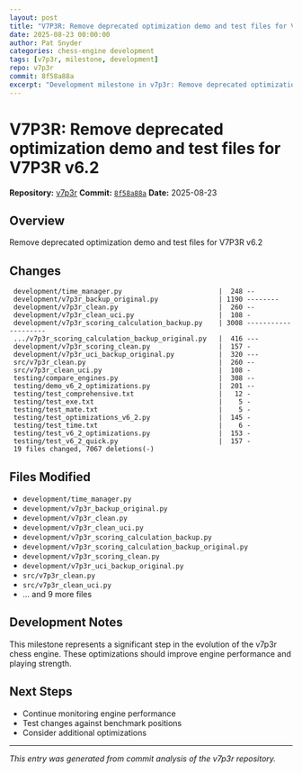 ```yaml
---
layout: post
title: "V7P3R: Remove deprecated optimization demo and test files for V7P3R v6.2"
date: 2025-08-23 00:00:00 
author: Pat Snyder
categories: chess-engine development
tags: [v7p3r, milestone, development]
repo: v7p3r
commit: 8f58a88a
excerpt: "Development milestone in v7p3r: Remove deprecated optimization demo and test files for V7P3R v6.2"
---
```


# V7P3R: Remove deprecated optimization demo and test files for V7P3R v6.2

**Repository:** [v7p3r](https://github.com/pssnyder/v7p3r)
**Commit:** [`8f58a88a`](https://github.com/pssnyder/v7p3r/commit/8f58a88a765af2040fab76548b24125dd006aa5f)
**Date:** 2025-08-23

## Overview

Remove deprecated optimization demo and test files for V7P3R v6.2

## Changes

```
 development/time_manager.py                        |  248 --
 development/v7p3r_backup_original.py               | 1190 --------
 development/v7p3r_clean.py                         |  260 --
 development/v7p3r_clean_uci.py                     |  108 -
 development/v7p3r_scoring_calculation_backup.py    | 3008 --------------------
 .../v7p3r_scoring_calculation_backup_original.py   |  416 ---
 development/v7p3r_scoring_clean.py                 |  157 -
 development/v7p3r_uci_backup_original.py           |  320 ---
 src/v7p3r_clean.py                                 |  260 --
 src/v7p3r_clean_uci.py                             |  108 -
 testing/compare_engines.py                         |  308 --
 testing/demo_v6_2_optimizations.py                 |  201 --
 testing/test_comprehensive.txt                     |   12 -
 testing/test_exe.txt                               |    5 -
 testing/test_mate.txt                              |    5 -
 testing/test_optimizations_v6_2.py                 |  145 -
 testing/test_time.txt                              |    6 -
 testing/test_v6_2_optimizations.py                 |  153 -
 testing/test_v6_2_quick.py                         |  157 -
 19 files changed, 7067 deletions(-)
```

## Files Modified

- `development/time_manager.py`
- `development/v7p3r_backup_original.py`
- `development/v7p3r_clean.py`
- `development/v7p3r_clean_uci.py`
- `development/v7p3r_scoring_calculation_backup.py`
- `development/v7p3r_scoring_calculation_backup_original.py`
- `development/v7p3r_scoring_clean.py`
- `development/v7p3r_uci_backup_original.py`
- `src/v7p3r_clean.py`
- `src/v7p3r_clean_uci.py`
- ... and 9 more files

## Development Notes

This milestone represents a significant step in the evolution of the v7p3r chess engine. These optimizations should improve engine performance and playing strength.

## Next Steps

- Continue monitoring engine performance
- Test changes against benchmark positions
- Consider additional optimizations

---

*This entry was generated from commit analysis of the v7p3r repository.*
